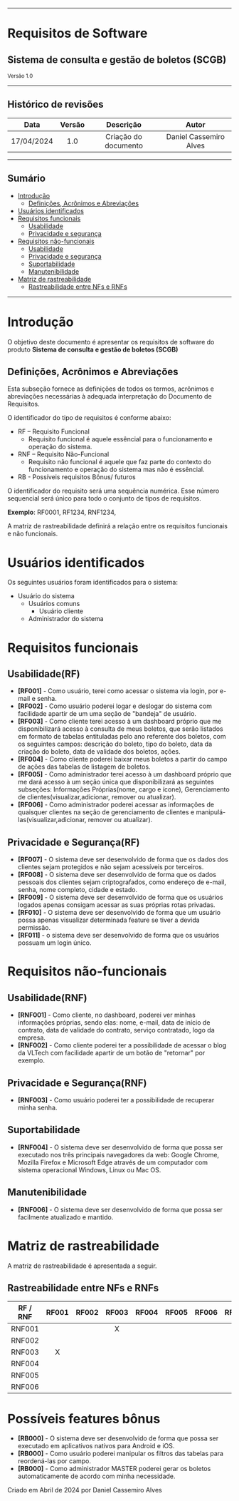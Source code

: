 
---

<h1>Requisitos de Software</h1>

<h2>Sistema de consulta e gestão de boletos (SCGB)</h2>

<small>Versão 1.0</small>

---

## Histórico de revisões

|    Data    | Versão |          Descrição          |      Autor             |
| :--------: | :----: | :-------------------------: | :--------------:       |
| 17/04/2024 |  1.0   |    Criação do documento     | Daniel Cassemiro Alves |

---

## Sumário

- [Introdução](#introdução)
  - [Definições, Acrônimos e Abreviações](#definições-acrônimos-e-abreviações)
- [Usuários identificados](#usuários-identificados)
- [Requisitos funcionais](#requisitos-funcionais)
  - [Usabilidade](#Usabilidade(RF))
  - [Privacidade e segurança](#privacidade-e-segurança(RF))
- [Requisitos não-funcionais](#requisitos-não-funcionais)
  - [Usabilidade](#usabilidade(RNF))
  - [Privacidade e segurança](#privacidade-e-segurança(RNF))
  - [Suportabilidade](#suportabilidade)
  - [Manutenibilidade](#manutenibilidade)
- [Matriz de rastreabilidade](#matriz-de-rastreabilidade)
  - [Rastreabilidade entre NFs e RNFs](#rastreabilidade-entre-nfs-e-rnfs)

---

# Introdução

O objetivo deste documento é apresentar os requisitos de software do produto **Sistema de consulta e gestão de boletos (SCGB)**

## Definições, Acrônimos e Abreviações

Esta subseção fornece as definições de todos os termos, acrônimos e abreviações necessárias à adequada interpretação do Documento de Requisitos.

  O identificador do tipo de requisitos é conforme abaixo:

  - RF – Requisito Funcional
    - Requisito funcional é aquele essêncial para o funcionamento e operação do sistema.
  - RNF – Requisito Não-Funcional
    - Requisito não funcional é aquele que faz parte do contexto do funcionamento e operação do sistema mas não é essêncial.
  - RB - Possíveis requisitos Bônus/ futuros

  O identificador do requisito será uma sequência numérica. Esse número sequencial será único para todo o conjunto de tipos de requisitos.

  **Exemplo**: RF0001, RF1234, RNF1234,

  A matriz de rastreabilidade definirá a relação entre os requisitos funcionais e não funcionais.

# Usuários identificados

Os seguintes usuários foram identificados para o sistema:

- Usuário do sistema
  - Usuários comuns
    - Usuário cliente
  - Administrador do sistema

# Requisitos funcionais

## Usabilidade(RF)

- **[RF001]** - Como usuário, terei como acessar o sistema via login, por e-mail e senha.
- **[RF002]** - Como usuário poderei logar e deslogar do sistema com facilidade apartir de um uma seção de "bandeja" de usuário.
- **[RF003]** - Como cliente terei acesso à um dashboard próprio que me disponibilizará acesso à consulta de meus boletos, que serão listados em formato de tabelas entituladas pelo ano referente dos boletos, com os seguintes campos: descrição do boleto, tipo do boleto, data da criação do boleto, data de validade dos boletos, ações.
- **[RF004]** - Como cliente poderei baixar meus boletos a partir do campo de ações das tabelas de listagem de boletos. 
- **[RF005]** - Como administrador terei acesso à um dashboard próprio que me dará acesso à um seção única que disponibilizará as seguintes subseções: Informações Próprias(nome, cargo e ícone), Gerenciamento de clientes(visualizar,adicionar, remover ou atualizar).
- **[RF006]** - Como administrador poderei acessar as informações de quaisquer clientes na seção de gerenciamento de clientes e manipulá-las(visualizar,adicionar, remover ou atualizar).

## Privacidade e Segurança(RF)

- **[RF007]** - O sistema deve ser desenvolvido de forma que os dados dos clientes sejam protegidos e não sejam acessíveis por terceiros.
- **[RF008]** - O sistema deve ser desenvolvido de forma que os dados pessoais dos clientes sejam criptografados, como endereço de e-mail, senha, nome completo, cidade e estado.
- **[RF009]** - O sistema deve ser desenvolvido de forma que os usuários logados apenas consigam acessar as suas próprias rotas privadas.
- **[RF010]** - O sistema deve ser desenvolvido de forma que um usuário possa apenas visualizar determinada feature se tiver a devida permissão.
- **[RF011]** - o sistema deve ser desenvolvido de forma que os usuários possuam um login único.

# Requisitos não-funcionais

## Usabilidade(RNF)

- **[RNF001]** - Como cliente, no dashboard, poderei ver minhas informações próprias, sendo elas: nome, e-mail, data de início de contrato, data de validade do contrato, serviço contratado, logo da empresa.
- **[RNF002]** - Como cliente poderei ter a possibilidade de acessar o blog da VLTech com facilidade apartir de um botão de "retornar" por exemplo.

## Privacidade e Segurança(RNF)

- **[RNF003]** - Como usuário poderei ter a possibilidade de recuperar minha senha.

## Suportabilidade

- **[RNF004]** - O sistema deve ser desenvolvido de forma que possa ser executado nos três principais navegadores da web: Google Chrome, Mozilla Firefox e Microsoft Edge através de um computador com sistema operacional Windows, Linux ou Mac OS.

## Manutenibilidade

- **[RNF006]** - O sistema deve ser desenvolvido de forma que possa ser facilmente atualizado e mantido.

# Matriz de rastreabilidade

A matriz de rastreabilidade é apresentada a seguir.

## Rastreabilidade entre NFs e RNFs

| RF / RNF | RF001 | RF002 | RF003 | RF004 | RF005 | RF006 | RF007 | RF008 | RF009 | RF010 |
| :------: | :---: | :---: | :---: | :---: | :---: | ----- | ----- | ----- | ----- | ----- |
|  RNF001  |       |       |   X   |       |       |       |       |       |       |       |
|  RNF002  |       |       |       |       |       |       |       |       |       |       |
|  RNF003  |   X   |       |       |       |       |       |       |       |       |       |
|  RNF004  |       |       |       |       |       |       |       |       |       |       |
|  RNF005  |       |       |       |       |       |       |       |       |       |       |
|  RNF006  |       |       |       |       |       |       |       |       |       |       |

# Possíveis features bônus

- **[RB000]** - O sistema deve ser desenvolvido de forma que possa ser executado em aplicativos nativos para Android e iOS.
- **[RB000]** - Como usuário poderei manipular os filtros das tabelas para reordená-las por campo.
- **[RB000]** - Como administrador MASTER poderei gerar os boletos automaticamente de acordo com minha necessidade.


Criado em Abril de 2024 por Daniel Cassemiro Alves 